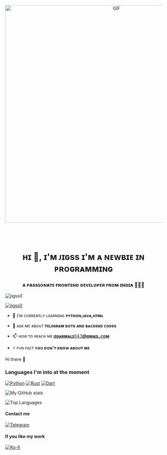 <div align="center">
<img hight="300" width="700" alt="GIF" align="center" src="https://github.com/Xx-Ashutosh-xX/Xx-Ashutosh-xX/blob/master/assets/208593.gif">
</div>

</br>
</br>
</br>

<h1 align="center">ʜɪ 👋, ɪ'ᴍ ᴊɪɢss ɪ'ᴍ ᴀ ɴᴇᴡʙɪᴇ ɪɴ ᴘʀᴏɢʀᴀᴍᴍɪɴɢ</h1>
<h3 align="center">ᴀ ᴘᴀssɪᴏɴᴀᴛᴇ ғʀᴏɴᴛᴇɴᴅ ᴅᴇᴠᴇʟᴏᴘᴇʀ ғʀᴏᴍ ɪɴᴅɪᴀ 🥀🇮🇳</h3>

<p align="left"> <img src="https://komarev.com/ghpvc/?username=jigss0&label=Profile%20views&color=0e75b6&style=flat" alt="jigss0" /> </p>

<p align="left"> <a href="https://github.com/ryo-ma/github-profile-trophy"><img src="https://github-profile-trophy.vercel.app/?username=jigss0" alt="jigss0" /></a> </p>

- 🌱 ɪ’ᴍ ᴄᴜʀʀᴇɴᴛʟʏ ʟᴇᴀʀɴɪɴɢ **ᴘʏᴛʜᴏɴ,ᴊᴀᴠᴀ,ʜᴛᴍʟ**

- 💬 ᴀsᴋ ᴍᴇ ᴀʙᴏᴜᴛ **ᴛᴇʟᴇɢʀᴀᴍ ʙᴏᴛs ᴀɴᴅ ʙᴀᴄᴋᴇɴᴅ ᴄᴏᴅᴇs**

- 📫 ʜᴏᴡ ᴛᴏ ʀᴇᴀᴄʜ ᴍᴇ **ᴊɪɢᴀʀᴍᴀʟɪ𝟶𝟺𝟹@ɢᴍᴀɪʟ.ᴄᴏᴍ**

- ⚡ ғᴜɴ ғᴀᴄᴛ **ʏᴏᴜ ᴅᴏɴ'ᴛ ᴋɴᴏᴡ ᴀʙᴏᴜᴛ ᴍᴇ**

Hi there 👋

### Languages I'm into at the moment

[![Python](https://img.shields.io/badge/Python-14354C?style=for-the-badge&logo=python&logoColor=white)](https://www.python.org)
[![Rust](https://img.shields.io/badge/Rust-000000?style=for-the-badge&logo=rust&logoColor=white)](https://rust-lang.org)
[![Dart](https://img.shields.io/badge/Dart-0175C2?style=for-the-badge&logo=dart&logoColor=white)](https://dart.dev)

![My GitHub stats](https://github-readme-stats.vercel.app/api?username=fushinori&show_icons=true&count_private=true&custom_title=My%20Github%20Stats&theme=gruvbox&hide_border=true)

![Top Languages](https://github-readme-stats.vercel.app/api/top-langs/?username=fushinori&custom_title=My%20Top%20Used%20Languages&theme=gruvbox&hide_border=true&show_icons=true)

#### Contact me
[![Telegram](https://img.shields.io/badge/Telegram-2CA5E0?style=for-the-badge&logo=telegram&logoColor=white)](https://t.me/fushinori)

#### If you like my work
[![Ko-fi](https://img.shields.io/badge/Ko--fi-F16061?style=for-the-badge&logo=ko-fi&logoColor=white)](https://ko-fi.com/fushinori)


